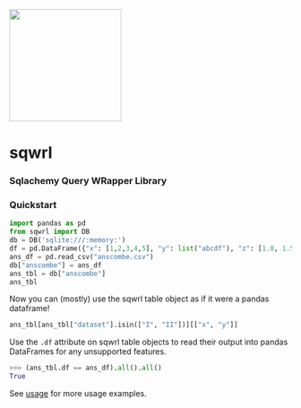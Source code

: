 <img src="https://raw.githubusercontent.com/enkratic/sqwrl/master/sqwrl.png" width="200" height="200">

# sqwrl
### Sqlachemy Query WRapper Library

### Quickstart

```python
import pandas as pd
from sqwrl import DB
db = DB('sqlite:///:memory:')
df = pd.DataFrame({"x": [1,2,3,4,5], "y": list("abcdf"), "z": [1.0, 1.5, 1.5, 1.2, 1.3]}).set_index("y")
ans_df = pd.read_csv("anscombe.csv")
db["anscombe"] = ans_df
ans_tbl = db["anscombe"]
ans_tbl
```

Now you can (mostly) use the sqwrl table object as if it were a pandas dataframe!

```python
ans_tbl[ans_tbl["dataset"].isin(["I", "II"])][["x", "y"]]
```

Use the `.df` attribute on sqwrl table objects to read their output into pandas DataFrames for any unsupported features.

```python
>>> (ans_tbl.df == ans_df).all().all()
True
```

See [usage](usage.ipynb) for more usage examples.
